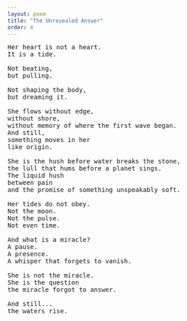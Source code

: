 ```yaml
---
layout: poem
title: "The Unrevealed Answer"
order: 4
---
```


<pre>
Her heart is not a heart.
It is a tide.

Not beating,
but pulling.

Not shaping the body,
but dreaming it.

She flows without edge,
without shore,
without memory of where the first wave began.
And still,
something moves in her
like origin.

She is the hush before water breaks the stone,
the lull that hums before a planet sings.
The liquid hush
between pain
and the promise of something unspeakably soft.

Her tides do not obey.
Not the moon.
Not the pulse.
Not even time.

And what is a miracle?
A pause.
A presence.
A whisper that forgets to vanish.

She is not the miracle.
She is the question
the miracle forgot to answer.

And still...
the waters rise.
</pre>
